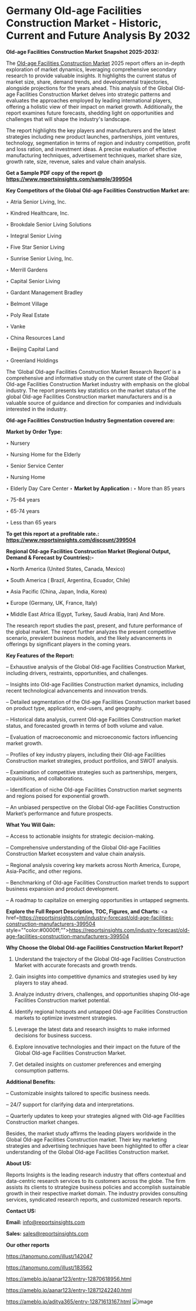 # Germany Old-age Facilities Construction Market - Historic, Current and Future Analysis By 2032

<strong>Old-age Facilities Construction Market Snapshot 2025-2032:</strong>

The <a href=https://www.reportsinsights.com/sample/399504>Old-age Facilities Construction Market</a> 2025 report offers an in-depth exploration of market dynamics, leveraging comprehensive secondary research to provide valuable insights. It highlights the current status of market size, share, demand trends, and developmental trajectories, alongside projections for the years ahead. This analysis of the Global Old-age Facilities Construction Market delves into strategic patterns and evaluates the approaches employed by leading international players, offering a holistic view of their impact on market growth. Additionally, the report examines future forecasts, shedding light on opportunities and challenges that will shape the industry's landscape.

The report highlights the key players and manufacturers and the latest strategies including new product launches, partnerships, joint ventures, technology, segmentation in terms of region and industry competition, profit and loss ration, and investment ideas. A precise evaluation of effective manufacturing techniques, advertisement techniques, market share size, growth rate, size, revenue, sales and value chain analysis.

<strong>Get a Sample PDF copy of the report @ <a href=https://www.reportsinsights.com/sample/399504 style=color:#0000ff;>https://www.reportsinsights.com/sample/399504</a></strong>

<strong>Key Competitors of the Global Old-age Facilities Construction Market are:</strong>

‣ Atria Senior Living, Inc.

‣ Kindred Healthcare, Inc.

‣ Brookdale Senior Living Solutions

‣ Integral Senior Living

‣ Five Star Senior Living

‣ Sunrise Senior Living, Inc.

‣ Merrill Gardens

‣ Capital Senior Living

‣ Gardant Management Bradley

‣ Belmont Village

‣ Poly Real Estate

‣ Vanke

‣ China Resources Land

‣ Beijing Capital Land

‣ Greenland Holdings

The ‘Global Old-age Facilities Construction Market Research Report’ is a comprehensive and informative study on the current state of the Global Old-age Facilities Construction Market industry with emphasis on the global industry. The report presents key statistics on the market status of the global Old-age Facilities Construction market manufacturers and is a valuable source of guidance and direction for companies and individuals interested in the industry.

<strong>Old-age Facilities Construction Industry Segmentation covered are:</strong>

<strong>Market by Order Type: </strong>

‣ Nursery

‣ Nursing Home for the Elderly

‣ Senior Service Center

‣ Nursing Home

‣ Elderly Day Care Center
‣ 
<strong>Market by Application :</strong>
‣ More than 85 years

‣ 75-84 years

‣ 65-74 years

‣ Less than 65 years

<strong>To get this report at a profitable rate.: <a href=https://www.reportsinsights.com/discount/399504 style=color:#0000ff;>https://www.reportsinsights.com/discount/399504</a></strong>

<strong>Regional Old-age Facilities Construction Market (Regional Output, Demand &amp; Forecast by Countries):-</strong>

• North America (United States, Canada, Mexico)

• South America ( Brazil, Argentina, Ecuador, Chile)

• Asia Pacific (China, Japan, India, Korea)

• Europe (Germany, UK, France, Italy)

• Middle East Africa (Egypt, Turkey, Saudi Arabia, Iran) And More.

The research report studies the past, present, and future performance of the global market. The report further analyzes the present competitive scenario, prevalent business models, and the likely advancements in offerings by significant players in the coming years.

<strong>Key Features of the Report:</strong>

– Exhaustive analysis of the Global Old-age Facilities Construction Market, including drivers, restraints, opportunities, and challenges.

– Insights into Old-age Facilities Construction market dynamics, including recent technological advancements and innovation trends.

– Detailed segmentation of the Old-age Facilities Construction market based on product type, application, end-users, and geography.

– Historical data analysis, current Old-age Facilities Construction market status, and forecasted growth in terms of both volume and value.

– Evaluation of macroeconomic and microeconomic factors influencing market growth.

– Profiles of key industry players, including their Old-age Facilities Construction market strategies, product portfolios, and SWOT analysis.

– Examination of competitive strategies such as partnerships, mergers, acquisitions, and collaborations.

– Identification of niche Old-age Facilities Construction market segments and regions poised for exponential growth.

– An unbiased perspective on the Global Old-age Facilities Construction Market’s performance and future prospects.

<strong>What You Will Gain:</strong>

– Access to actionable insights for strategic decision-making.

– Comprehensive understanding of the Global Old-age Facilities Construction Market ecosystem and value chain analysis.

– Regional analysis covering key markets across North America, Europe, Asia-Pacific, and other regions.

– Benchmarking of Old-age Facilities Construction market trends to support business expansion and product development.

– A roadmap to capitalize on emerging opportunities in untapped segments.

<strong>Explore the Full Report Description, TOC, Figures, and Charts:</strong>
<a href=https://reportsinsights.com/industry-forecast/old-age-facilities-construction-manufacturers-399504 style=""color:#0000ff;"">https://reportsinsights.com/industry-forecast/old-age-facilities-construction-manufacturers-399504</a>

<strong>Why Choose the Global Old-age Facilities Construction Market Report?</strong>

1. Understand the trajectory of the Global Old-age Facilities Construction Market with accurate forecasts and growth trends.

2. Gain insights into competitive dynamics and strategies used by key players to stay ahead.

3. Analyze industry drivers, challenges, and opportunities shaping Old-age Facilities Construction market potential.

4. Identify regional hotspots and untapped Old-age Facilities Construction markets to optimize investment strategies.

5. Leverage the latest data and research insights to make informed decisions for business success.

6. Explore innovative technologies and their impact on the future of the Global Old-age Facilities Construction Market.

7. Get detailed insights on customer preferences and emerging consumption patterns.

<strong>Additional Benefits:</strong>

– Customizable insights tailored to specific business needs.

– 24/7 support for clarifying data and interpretations.

– Quarterly updates to keep your strategies aligned with Old-age Facilities Construction market changes.

Besides, the market study affirms the leading players worldwide in the Global Old-age Facilities Construction market. Their key marketing strategies and advertising techniques have been highlighted to offer a clear understanding of the Global Old-age Facilities Construction market.

<strong><strong>About US</strong>:</strong>

Reports Insights is the leading research industry that offers contextual and data-centric research services to its customers across the globe. The firm assists its clients to strategize business policies and accomplish sustainable growth in their respective market domain. The industry provides consulting services, syndicated research reports, and customized research reports.

<strong>Contact US:</strong>

<p class=><b>Email:</b> <a href=mailto:info@reportsinsights.com>info@reportsinsights.com</a></p>
<p class=><b>Sales:</b> <a href=mailto:sales@reportsinsights.com>sales@reportsinsights.com</a></p>

<strong>Our other reports</strong>

<a href=https://tanomuno.com/illust/142047>https://tanomuno.com/illust/142047</a>

<a href=https://tanomuno.com/illust/183562>https://tanomuno.com/illust/183562</a>

<a href=https://ameblo.jp/aanar123/entry-12870618956.html>https://ameblo.jp/aanar123/entry-12870618956.html</a>

<a href=https://ameblo.jp/aanar123/entry-12871242240.html>https://ameblo.jp/aanar123/entry-12871242240.html</a>

<a href=https://ameblo.jp/aditya365/entry-12871613167.html>https://ameblo.jp/aditya365/entry-12871613167.html</a>
![image](https://github.com/user-attachments/assets/f308a701-f79c-421d-beaf-f0724811bbd2)
